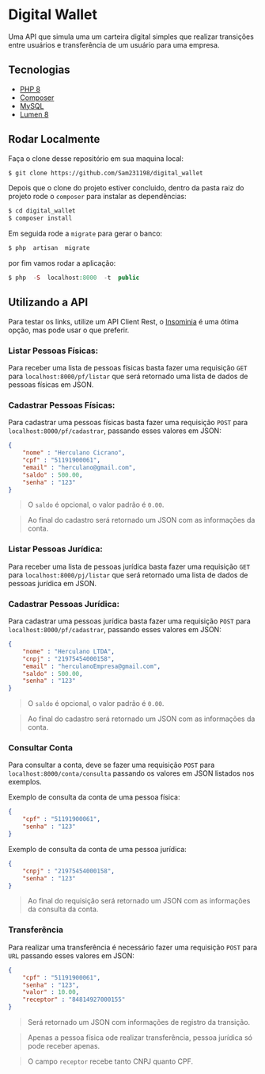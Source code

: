 
# Digital Wallet
Uma API que simula uma um carteira digital simples que realizar transições entre usuários e transferência de um usuário para uma empresa.

## Tecnologias

-  [PHP 8](https://www.php.net/)
-  [Composer](https://getcomposer.org/)
-  [MySQL](https://www.mysql.com/)
-  [Lumen 8](https://lumen.laravel.com/)

## Rodar Localmente

Faça o clone desse repositório em sua maquina local:
```bash
$ git clone https://github.com/Sam231198/digital_wallet
```

Depois que o clone do projeto estiver concluido, dentro da pasta raiz do projeto rode o `composer` para instalar as dependências:
```bash
$ cd digital_wallet
$ composer install
```

Em seguida rode a `migrate` para gerar o banco:
```php
$ php  artisan  migrate
```
por fim vamos rodar a aplicação:
```php
$ php  -S  localhost:8000  -t  public
```

## Utilizando a API
Para testar os links, utilize um API Client Rest, o [Insominia](https://insomnia.rest/download) é uma ótima opção, mas pode usar o que preferir.

### Listar Pessoas Físicas:
Para receber uma lista de pessoas físicas basta fazer uma requisição `GET` para `localhost:8000/pf/listar` que será retornado uma lista de dados de pessoas físicas em JSON.

### Cadastrar Pessoas Físicas:
Para cadastrar uma pessoas físicas basta fazer uma requisição `POST` para `localhost:8000/pf/cadastrar`, passando esses valores em JSON:

```json
{
	"nome" : "Herculano Cicrano",
	"cpf" : "51191900061",
	"email" : "herculano@gmail.com",
	"saldo" : 500.00,
	"senha" : "123"
}
```

> O `saldo` é opcional, o valor padrão é `0.00`.

> Ao final do cadastro será retornado um JSON com as informações da conta.

### Listar Pessoas Jurídica:
Para receber uma lista de pessoas jurídica basta fazer uma requisição `GET` para `localhost:8000/pj/listar` que será retornado uma lista de dados de pessoas jurídica em JSON.

### Cadastrar Pessoas Jurídica:
Para cadastrar uma pessoas jurídica basta fazer uma requisição `POST` para `localhost:8000/pf/cadastrar`, passando esses valores em JSON:

```json
{
	"nome" : "Herculano LTDA",
	"cnpj" : "21975454000158",
	"email" : "herculanoEmpresa@gmail.com",
	"saldo" : 500.00,
	"senha" : "123"
}
```

> O `saldo` é opcional, o valor padrão é `0.00`.

> Ao final do cadastro será retornado um JSON com as informações da conta.

### Consultar Conta
Para consultar a conta, deve se fazer uma requisição `POST` para `localhost:8000/conta/consulta` passando os valores em JSON listados nos exemplos.

Exemplo de consulta da conta de uma pessoa física:
```json
{
	"cpf" : "51191900061",
	"senha" : "123"
}
```


Exemplo de consulta da conta de uma pessoa jurídica:
```json
{
	"cnpj" : "21975454000158",
	"senha" : "123"
}
```

> Ao final do requisição será retornado um JSON com as informações da consulta da conta.

### Transferência
Para realizar uma transferência é necessário fazer uma requisição `POST` para `URL` passando esses valores em JSON:

```json
{
	"cpf" : "51191900061",
	"senha" : "123",
	"valor" : 10.00,
	"receptor" : "84814927000155"
}
```
> Será retornado um JSON com informações de registro da transição.

> Apenas a pessoa física ode realizar transferência, pessoa jurídica só pode receber apenas.

> O campo `receptor` recebe tanto CNPJ quanto CPF.
